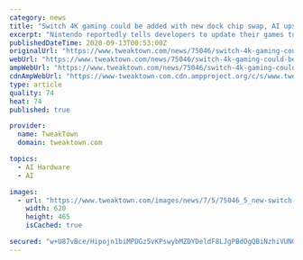 ```yaml
---
category: news
title: "Switch 4K gaming could be added with new dock chip swap, AI upscaling"
excerpt: "Nintendo reportedly tells developers to update their games to run at 4K, hinting the new Switch model revision will output 4K."
publishedDateTime: 2020-09-13T00:53:00Z
originalUrl: "https://www.tweaktown.com/news/75046/switch-4k-gaming-could-be-added-with-new-dock-chip-swap-ai-upscaling/index.html"
webUrl: "https://www.tweaktown.com/news/75046/switch-4k-gaming-could-be-added-with-new-dock-chip-swap-ai-upscaling/index.html"
ampWebUrl: "https://www.tweaktown.com/news/75046/switch-4k-gaming-could-be-added-with-new-dock-chip-swap-ai-upscaling/amp.html"
cdnAmpWebUrl: "https://www-tweaktown-com.cdn.ampproject.org/c/s/www.tweaktown.com/news/75046/switch-4k-gaming-could-be-added-with-new-dock-chip-swap-ai-upscaling/amp.html"
type: article
quality: 74
heat: 74
published: true

provider:
  name: TweakTown
  domain: tweaktown.com

topics:
  - AI Hardware
  - AI

images:
  - url: "https://www.tweaktown.com/images/news/7/5/75046_5_new-switch-may-support-4k-output-for-uhdtvs-coming-early-2021.jpg"
    width: 620
    height: 465
    isCached: true

secured: "w+U87vBce/Hipojn1biMPDGz5vKPswybMZDYDeldF8LJgPBdOgQBiNzhiVUNG/VBFm4Rt1JZ0wQ8hiPyvaR96NpMxTlZ9v07ePkAkDsSeFtU1gaWG/0rDZwc1d/QmmnE6lHv2edpW9RmFRecfVwnhRIDjOfQmLnynKqvZIwIxjbLxjnk/Zs1Puj5IvZ6To0YQZQ6k+LGPbOF/kZqJnKKTvEqw8/BMrl7OlapSrx9JXTP3hS9smJdw5VlImQK/jVOO3fUKTjdtfZREtjNgrNWTjEGJ6Cy4T7Y+XV/XXxlDL3dFSvYw4IGkbu04aI3cjM20CJ8T5NJwE5jhOVnm4P2CNiVBEyn8PcMXIUoTEdFKWg=;US6Hvt7h6JSIDhlOxl65OQ=="
---
```


